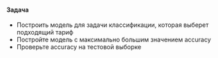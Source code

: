 
#### Задача
- Построить модель для задачи классификации, которая выберет подходящий тариф
- Постройте модель с максимально большим значением accuracy
- Проверьте accuracy на тестовой выборке 
